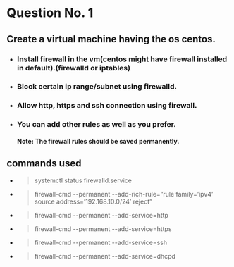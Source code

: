 # Question No. 1
## Create a virtual machine having the os centos.
- ### Install firewall in the vm(centos might have firewall installed in default).(firewalld or iptables)
- ### Block certain ip range/subnet using firewalld.
- ### Allow http, https and ssh connection using firewall.
- ### You can add other rules as well as you prefer.
	#### Note: The firewall rules should be saved permanently.
## commands used
- > systemctl status firewalld.service
- > firewall-cmd --permanent --add-rich-rule=”rule family=’ipv4’ source address=’192.168.10.0/24’ reject”
- > firewall-cmd --permanent --add-service=http
- > firewall-cmd --permanent --add-service=https
- > firewall-cmd --permanent --add-service=ssh
- > firewall-cmd --permanent --add-service=dhcpd
